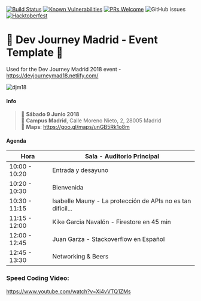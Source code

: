 [![Build Status](https://travis-ci.org/DevJourneyMadrid/june-18.svg?branch=master)](https://travis-ci.org/DevJourneyMadrid/june-18)
[![Known Vulnerabilities](https://snyk.io/test/github/DevJourneyMadrid/june-18/badge.svg?targetFile=package.json)](https://snyk.io/test/github/DevJourneyMadrid/june-18?targetFile=package.json)
[![PRs Welcome](https://img.shields.io/badge/PRs-welcome-brightgreen.svg?style=flat)](https://github.com/DevJourneyMadrid/june-18/pulls)
![GitHub issues](https://img.shields.io/github/issues/DevJourneyMadrid/june-18.svg)
[![Hacktoberfest][hacktoberfest-badge]][hacktoberfest]



# :dog: Dev Journey Madrid - Event Template :gem:
Used for the Dev Journey Madrid 2018 event - https://devjourneymad18.netlify.com/

![djm18](./src/assets/img/main.png)

#### Info
> 📅 __Sábado 9 Junio 2018__  
> 📌 __Campus Madrid__, Calle Moreno Nieto, 2, 28005 Madrid   
> 📍 __Maps__: https://goo.gl/maps/unGB5Rk1o8m

#### Agenda 

| Hora          | Sala - Auditorio Principal                |
| ------------- | --------------------------------------    |
| 10:00 - 10:20 | Entrada y desayuno                        |
| 10:20 - 10:30 | Bienvenida                                |
| 10:30 - 11:15 | Isabelle Mauny - La protección de APIs no es tan difícil...  |
| 11:15 - 12:00 | Kike Garcia Navalón - Firestore en 45 min |
| 12:00 - 12:45 | Juan Garza - Stackoverflow en Español     |
| 12:45 - 13:30 | Networking & Beers                        |

### Speed Coding Video:

https://www.youtube.com/watch?v=Xi4vVTQ1ZMs

[hacktoberfest-badge]: https://img.shields.io/badge/hacktoberfest-%F0%9F%8E%83-fe962f.svg

[hacktoberfest]: https://hacktoberfest.digitalocean.com
